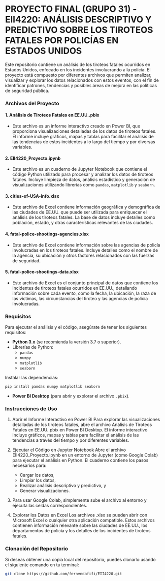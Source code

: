 # PROYECTO FINAL (GRUPO 31) - EII4220: ANÁLISIS DESCRIPTIVO Y PREDICTIVO SOBRE LOS TIROTEOS FATALES POR POLICÍAS EN ESTADOS UNIDOS

Este repositorio contiene un análisis de los tiroteos fatales ocurridos en Estados Unidos, enfocado en los incidentes involucrando a la policía. El proyecto está compuesto por diferentes archivos que permiten analizar, visualizar y explorar los datos relacionados con estos eventos, con el fin de identificar patrones, tendencias y posibles áreas de mejora en las políticas de seguridad pública.

### Archivos del Proyecto

#### 1. **Análisis de Tiroteos Fatales en EE.UU..pbix**
   - Este archivo es un informe interactivo creado en Power BI, que proporciona visualizaciones detalladas de los datos de tiroteos fatales. El informe incluye gráficos, mapas y tablas para facilitar el análisis de las tendencias de estos incidentes a lo largo del tiempo y por diversas variables.

#### 2. **EII4220_Proyecto.ipynb**
   - Este archivo es un cuaderno de Jupyter Notebook que contiene el código Python utilizado para procesar y analizar los datos de tiroteos fatales. Incluye limpieza de datos, análisis estadístico y generación de visualizaciones utilizando librerías como `pandas`, `matplotlib` y `seaborn`.

#### 3. **cities-of-USA-info.xlsx**
   - Este archivo de Excel contiene información geográfica y demográfica de las ciudades de EE.UU. que puede ser utilizada para enriquecer el análisis de los tiroteos fatales. La base de datos incluye detalles como población, estado, y otras características relevantes de las ciudades.

#### 4. **fatal-police-shootings-agencies.xlsx**
   - Este archivo de Excel contiene información sobre las agencias de policía involucradas en los tiroteos fatales. Incluye detalles como el nombre de la agencia, su ubicación y otros factores relacionados con las fuerzas de seguridad.

#### 5. **fatal-police-shootings-data.xlsx**
   - Este archivo de Excel es el conjunto principal de datos que contiene los incidentes de tiroteos fatales ocurridos en EE.UU., detallando información sobre cada evento, como la fecha, la ubicación, la raza de las víctimas, las circunstancias del tiroteo y las agencias de policía involucradas.

### Requisitos

Para ejecutar el análisis y el código, asegúrate de tener los siguientes requisitos:

- **Python 3.x** (se recomienda la versión 3.7 o superior).
- Librerías de Python:
  - `pandas`
  - `numpy`
  - `matplotlib`
  - `seaborn`
  
Instalar las dependencias:
```bash
pip install pandas numpy matplotlib seaborn
```

- **Power BI Desktop** (para abrir y explorar el archivo `.pbix`).

### Instrucciones de Uso
1. Abrir el Informe Interactivo en Power BI
Para explorar las visualizaciones detalladas de los tiroteos fatales, abre el archivo Análisis de Tiroteos Fatales en EE.UU..pbix en Power BI Desktop. El informe interactivo incluye gráficos, mapas y tablas para facilitar el análisis de las tendencias a través del tiempo y por diferentes variables.

2. Ejecutar el Código en Jupyter Notebook
Abre el archivo EII4220_Proyecto.ipynb en un entorno de Jupyter (como Google Colab) para ejecutar el análisis en Python. El cuaderno contiene los pasos necesarios para:

    - Cargar los datos,
    - Limpiar los datos,
    - Realizar análisis descriptivo y predictivo, y
    - Generar visualizaciones.

3. Para usar Google Colab, simplemente sube el archivo al entorno y ejecuta las celdas correspondientes.

4. Explorar los Datos en Excel
Los archivos .xlsx se pueden abrir con Microsoft Excel o cualquier otra aplicación compatible. Estos archivos contienen información relevante sobre las ciudades de EE.UU., los departamentos de policía y los detalles de los incidentes de tiroteos fatales.

### Clonación del Repositorio
Si deseas obtener una copia local del repositorio, puedes clonarlo usando el siguiente comando en tu terminal:

   ```bash
   git clone https://github.com/fernvndafifi/EII4220.git
